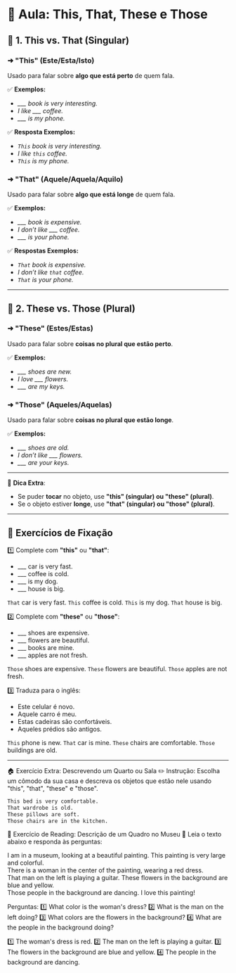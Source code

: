 # 📌 Aula: This, That, These e Those

## 🔹 1. This vs. That (Singular)

### ➜ **"This"** (Este/Esta/Isto)
Usado para falar sobre **algo que está perto** de quem fala.

✅ **Exemplos:**
- *___ book is very interesting.*
- *I like ___ coffee.*
- *___ is my phone.*  

✅ **Resposta Exemplos:**
- *```This``` book is very interesting.*
- *I like ```this```  coffee.*
- *```This``` is my phone.*  

### ➜ **"That"** (Aquele/Aquela/Aquilo)
Usado para falar sobre **algo que está longe** de quem fala.

✅ **Exemplos:**
- *___ book is expensive.*
- *I don’t like ___ coffee.*
- *___ is your phone.*

✅ **Respostas Exemplos:**
- *```That``` book is expensive.*
- *I don’t like ```that``` coffee.*
- *```That``` is your phone.*

---

## 🔹 2. These vs. Those (Plural)

### ➜ **"These"** (Estes/Estas)
Usado para falar sobre **coisas no plural que estão perto**.

✅ **Exemplos:**
- *___ shoes are new.*
- *I love ___ flowers.*
- *___ are my keys.*

### ➜ **"Those"** (Aqueles/Aquelas)
Usado para falar sobre **coisas no plural que estão longe**.

✅ **Exemplos:**
- *___ shoes are old.*
- *I don’t like ___ flowers.*
- *___ are your keys.*

---

📝 **Dica Extra**:
- Se puder **tocar** no objeto, use **"this" (singular) ou "these" (plural)**.
- Se o objeto estiver **longe**, use **"that" (singular) ou "those" (plural)**.

---

## 🎯 **Exercícios de Fixação**

1️⃣ Complete com **"this"** ou **"that"**:
   - ___ car is very fast.
   - ___ coffee is cold.
   - ___ is my dog.
   - ___ house is big.  
    
   
```That``` car is very fast.
```This``` coffee is cold.
```This``` is my dog.
```That``` house is big.
  
2️⃣ Complete com **"these"** ou **"those"**:
   - ___ shoes are expensive.
   - ___ flowers are beautiful.
   - ___ books are mine.
   - ___ apples are not fresh.
  
```Those``` shoes are expensive.
```These``` flowers are beautiful.
```Those``` apples are not fresh.

3️⃣ Traduza para o inglês:
   - Este celular é novo.  
   - Aquele carro é meu.  
   - Estas cadeiras são confortáveis.  
   - Aqueles prédios são antigos.

```This``` phone is new.
```That``` car is mine.
```These``` chairs are comfortable.
```Those``` buildings are old.  

---

🏠 Exercício Extra: Descrevendo um Quarto ou Sala
✏️ Instrução: Escolha um cômodo da sua casa e descreva os objetos que estão nele usando "this", "that", "these" e "those".

```markdown
This bed is very comfortable.  
That wardrobe is old.  
These pillows are soft.  
Those chairs are in the kitchen.  
```

🎨 Exercício de Reading: Descrição de um Quadro no Museu
📖 Leia o texto abaixo e responda às perguntas:

I am in a museum, looking at a beautiful painting. This painting is very large and colorful.  
There is a woman in the center of the painting, wearing a red dress.  
That man on the left is playing a guitar. These flowers in the background are blue and yellow.  
Those people in the background are dancing. I love this painting!  

Perguntas: 1️⃣ What color is the woman's dress?
2️⃣ What is the man on the left doing?
3️⃣ What colors are the flowers in the background?
4️⃣ What are the people in the background doing?

1️⃣ The woman's dress is red.
2️⃣ The man on the left is playing a guitar.
3️⃣ The flowers in the background are blue and yellow.
4️⃣ The people in the background are dancing.
